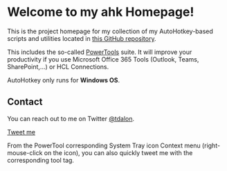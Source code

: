 # Welcome to my ahk Homepage!

This is the project homepage for my collection of my AutoHotkey-based scripts and utilities located in [this GitHub repository](https://github.com/tdalon/ahk).

This includes the so-called [PowerTools](PowerTools) suite. It will improve your productivity if you use Microsoft Office 365 Tools (Outlook, Teams, SharePoint,...) or HCL Connections.

AutoHotkey only runs for **Windows OS**.

 ## Contact

You can reach out to me on Twitter [@tdalon](https://twitter.com/tdalon).

<a class="twitter-share-button"
  href="https://twitter.com/intent/tweet?text=%40tdalon">
Tweet me</a>

From the PowerTool corresponding System Tray icon Context menu (right-mouse-click on the icon), you can also quickly tweet me with the corresponding tool tag.
